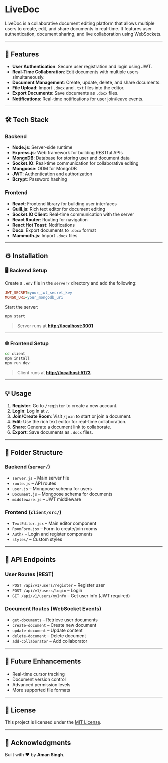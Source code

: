# LiveDoc

LiveDoc is a collaborative document editing platform that allows multiple users to create, edit, and share documents in real-time. It features user authentication, document sharing, and live collaboration using WebSockets.

---

## 🚀 Features

* **User Authentication**: Secure user registration and login using JWT.
* **Real-Time Collaboration**: Edit documents with multiple users simultaneously.
* **Document Management**: Create, update, delete, and share documents.
* **File Upload**: Import `.docx` and `.txt` files into the editor.
* **Export Documents**: Save documents as `.docx` files.
* **Notifications**: Real-time notifications for user join/leave events.

---

## 🛠 Tech Stack

### Backend

* **Node.js**: Server-side runtime
* **Express.js**: Web framework for building RESTful APIs
* **MongoDB**: Database for storing user and document data
* **Socket.IO**: Real-time communication for collaborative editing
* **Mongoose**: ODM for MongoDB
* **JWT**: Authentication and authorization
* **Bcrypt**: Password hashing

### Frontend

* **React**: Frontend library for building user interfaces
* **Quill.js**: Rich text editor for document editing
* **Socket.IO Client**: Real-time communication with the server
* **React Router**: Routing for navigation
* **React Hot Toast**: Notifications
* **Docx**: Export documents to `.docx` format
* **Mammoth.js**: Import `.docx` files

---

## ⚙️ Installation


### 🖥️ Backend Setup

Create a `.env` file in the `server/` directory and add the following:

```ini
JWT_SECRET=your_jwt_secret_key
MONGO_URI=your_mongodb_uri
```

Start the server:

```bash
npm start
```

> Server runs at **[http://localhost:3001](http://localhost:3001)**

---

### 🌐 Frontend Setup

```bash
cd client
npm install
npm run dev
```

> Client runs at **[http://localhost:5173](http://localhost:5173)**

---

## 💡 Usage

1. **Register**: Go to `/register` to create a new account.
2. **Login**: Log in at `/`.
3. **Join/Create Room**: Visit `/join` to start or join a document.
4. **Edit**: Use the rich text editor for real-time collaboration.
5. **Share**: Generate a document link to collaborate.
6. **Export**: Save documents as `.docx` files.

---

## 📁 Folder Structure

### Backend (`server/`)

* `server.js` – Main server file
* `route.js` – API routes
* `user.js` – Mongoose schema for users
* `Document.js` – Mongoose schema for documents
* `middleware.js` – JWT middleware

### Frontend (`client/src/`)

* `TextEditor.jsx` – Main editor component
* `RoomForm.jsx` – Form to create/join rooms
* `Auth/` – Login and register components
* `styles/` – Custom styles

---

## 🔌 API Endpoints

### User Routes (REST)

* `POST /api/v1/users/register` – Register user
* `POST /api/v1/users/login` – Login
* `GET /api/v1/users/myInfo` – Get user info (JWT required)

### Document Routes (WebSocket Events)

* `get-documents` – Retrieve user documents
* `create-document` – Create new document
* `update-document` – Update content
* `delete-document` – Delete document
* `add-collaborator` – Add collaborator

---

## 🔮 Future Enhancements

* Real-time cursor tracking
* Document version control
* Advanced permission levels
* More supported file formats

---

## 📄 License

This project is licensed under the [MIT License](LICENSE).

---

## 🙏 Acknowledgments

Built with ❤️ by **Aman Singh**.


